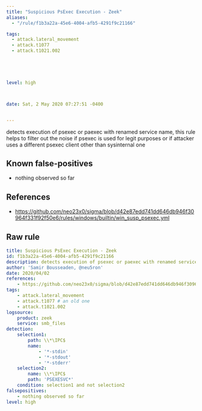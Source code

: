 ```yaml
---
title: "Suspicious PsExec Execution - Zeek"
aliases:
  - "/rule/f1b3a22a-45e6-4004-afb5-4291f9c21166"

tags:
  - attack.lateral_movement
  - attack.t1077
  - attack.t1021.002





level: high



date: Sat, 2 May 2020 07:27:51 -0400


---
```


detects execution of psexec or paexec with renamed service name, this rule helps to filter out the noise if psexec is used for legit purposes or if attacker uses a different psexec client other than sysinternal one

<!--more-->


## Known false-positives

* nothing observed so far



## References

* https://github.com/neo23x0/sigma/blob/d42e87edd741dd646db946f30964f331f92f50e6/rules/windows/builtin/win_susp_psexec.yml


## Raw rule
```yaml
title: Suspicious PsExec Execution - Zeek
id: f1b3a22a-45e6-4004-afb5-4291f9c21166
description: detects execution of psexec or paexec with renamed service name, this rule helps to filter out the noise if psexec is used for legit purposes or if attacker uses a different psexec client other than sysinternal one
author: 'Samir Bousseaden, @neu5ron'
date: 2020/04/02
references:
    - https://github.com/neo23x0/sigma/blob/d42e87edd741dd646db946f30964f331f92f50e6/rules/windows/builtin/win_susp_psexec.yml
tags:
    - attack.lateral_movement
    - attack.t1077 # an old one
    - attack.t1021.002
logsource:
    product: zeek
    service: smb_files
detection:
    selection1:
        path: \\*\IPC$
        name:
            - '*-stdin'
            - '*-stdout'
            - '*-stderr'
    selection2:
        name: \\*\IPC$
        path: 'PSEXESVC*'
    condition: selection1 and not selection2
falsepositives:
    - nothing observed so far
level: high

```
